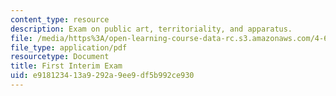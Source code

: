 ```yaml
---
content_type: resource
description: Exam on public art, territoriality, and apparatus.
file: /media/https%3A/open-learning-course-data-rc.s3.amazonaws.com/4-647-technopolitics-culture-intervention-fall-2014/e918123413a9292a9ee9df5b992ce930_MIT4_647F14_Exam_1.pdf
file_type: application/pdf
resourcetype: Document
title: First Interim Exam
uid: e9181234-13a9-292a-9ee9-df5b992ce930
---
```

